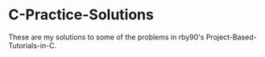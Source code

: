 # C-Practice-Solutions
These are my solutions to some of the problems in rby90's Project-Based-Tutorials-in-C. 
